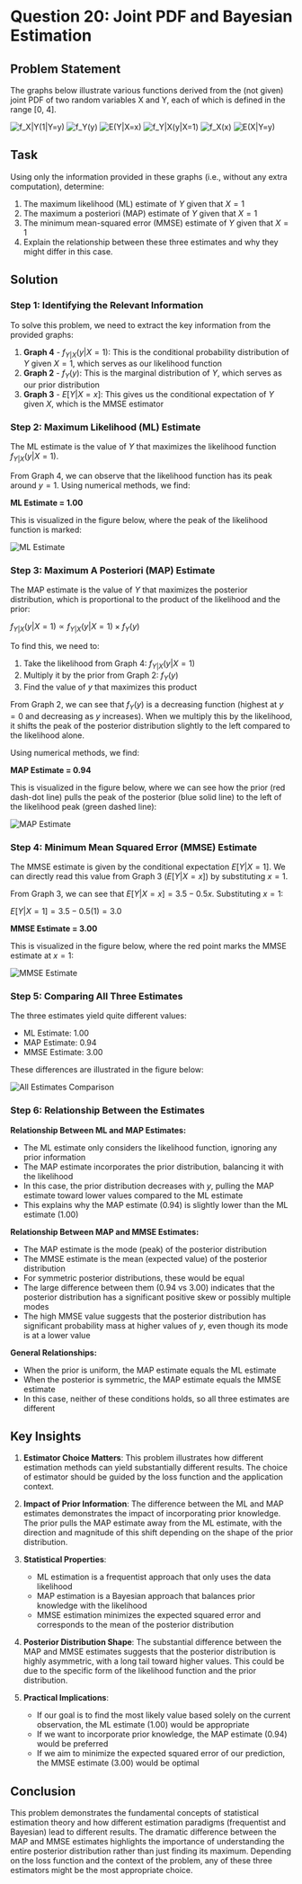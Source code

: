 # Question 20: Joint PDF and Bayesian Estimation

## Problem Statement
The graphs below illustrate various functions derived from the (not given) joint PDF of two random variables X and Y, each of which is defined in the range [0, 4].

![f_X|Y(1|Y=y)](../Images/L2_7_Quiz_20/graph1_f_X_given_Y.png)
![f_Y(y)](../Images/L2_7_Quiz_20/graph2_f_Y.png)
![E(Y|X=x)](../Images/L2_7_Quiz_20/graph3_E_Y_given_X.png)
![f_Y|X(y|X=1)](../Images/L2_7_Quiz_20/graph4_f_Y_given_X.png)
![f_X(x)](../Images/L2_7_Quiz_20/graph5_f_X.png)
![E(X|Y=y)](../Images/L2_7_Quiz_20/graph6_E_X_given_Y.png)

## Task
Using only the information provided in these graphs (i.e., without any extra computation), determine:

1. The maximum likelihood (ML) estimate of $Y$ given that $X=1$
2. The maximum a posteriori (MAP) estimate of $Y$ given that $X=1$
3. The minimum mean-squared error (MMSE) estimate of $Y$ given that $X=1$
4. Explain the relationship between these three estimates and why they might differ in this case.

## Solution

### Step 1: Identifying the Relevant Information

To solve this problem, we need to extract the key information from the provided graphs:

1. **Graph 4** - $f_{Y|X}(y|X=1)$: This is the conditional probability distribution of $Y$ given $X=1$, which serves as our likelihood function
2. **Graph 2** - $f_{Y}(y)$: This is the marginal distribution of $Y$, which serves as our prior distribution
3. **Graph 3** - $E[Y|X=x]$: This gives us the conditional expectation of $Y$ given $X$, which is the MMSE estimator

### Step 2: Maximum Likelihood (ML) Estimate

The ML estimate is the value of $Y$ that maximizes the likelihood function $f_{Y|X}(y|X=1)$.

From Graph 4, we can observe that the likelihood function has its peak around $y = 1$. Using numerical methods, we find:

**ML Estimate = 1.00**

This is visualized in the figure below, where the peak of the likelihood function is marked:

![ML Estimate](../Images/L2_7_Quiz_20/ml_estimate.png)

### Step 3: Maximum A Posteriori (MAP) Estimate

The MAP estimate is the value of $Y$ that maximizes the posterior distribution, which is proportional to the product of the likelihood and the prior:

$f_{Y|X}(y|X=1) \propto f_{Y|X}(y|X=1) \times f_Y(y)$

To find this, we need to:
1. Take the likelihood from Graph 4: $f_{Y|X}(y|X=1)$
2. Multiply it by the prior from Graph 2: $f_Y(y)$
3. Find the value of $y$ that maximizes this product

From Graph 2, we can see that $f_Y(y)$ is a decreasing function (highest at $y=0$ and decreasing as $y$ increases). When we multiply this by the likelihood, it shifts the peak of the posterior distribution slightly to the left compared to the likelihood alone.

Using numerical methods, we find:

**MAP Estimate = 0.94**

This is visualized in the figure below, where we can see how the prior (red dash-dot line) pulls the peak of the posterior (blue solid line) to the left of the likelihood peak (green dashed line):

![MAP Estimate](../Images/L2_7_Quiz_20/map_estimate.png)

### Step 4: Minimum Mean Squared Error (MMSE) Estimate

The MMSE estimate is given by the conditional expectation $E[Y|X=1]$. We can directly read this value from Graph 3 ($E[Y|X=x]$) by substituting $x=1$.

From Graph 3, we can see that $E[Y|X=x] = 3.5 - 0.5x$. Substituting $x=1$:

$E[Y|X=1] = 3.5 - 0.5(1) = 3.0$

**MMSE Estimate = 3.00**

This is visualized in the figure below, where the red point marks the MMSE estimate at $x=1$:

![MMSE Estimate](../Images/L2_7_Quiz_20/mmse_estimate.png)

### Step 5: Comparing All Three Estimates

The three estimates yield quite different values:
- ML Estimate: 1.00
- MAP Estimate: 0.94
- MMSE Estimate: 3.00

These differences are illustrated in the figure below:

![All Estimates Comparison](../Images/L2_7_Quiz_20/all_estimates_comparison.png)

### Step 6: Relationship Between the Estimates

**Relationship Between ML and MAP Estimates:**
- The ML estimate only considers the likelihood function, ignoring any prior information
- The MAP estimate incorporates the prior distribution, balancing it with the likelihood
- In this case, the prior distribution decreases with $y$, pulling the MAP estimate toward lower values compared to the ML estimate
- This explains why the MAP estimate (0.94) is slightly lower than the ML estimate (1.00)

**Relationship Between MAP and MMSE Estimates:**
- The MAP estimate is the mode (peak) of the posterior distribution
- The MMSE estimate is the mean (expected value) of the posterior distribution
- For symmetric posterior distributions, these would be equal
- The large difference between them (0.94 vs 3.00) indicates that the posterior distribution has a significant positive skew or possibly multiple modes
- The high MMSE value suggests that the posterior distribution has significant probability mass at higher values of $y$, even though its mode is at a lower value

**General Relationships:**
- When the prior is uniform, the MAP estimate equals the ML estimate
- When the posterior is symmetric, the MAP estimate equals the MMSE estimate
- In this case, neither of these conditions holds, so all three estimates are different

## Key Insights

1. **Estimator Choice Matters**: This problem illustrates how different estimation methods can yield substantially different results. The choice of estimator should be guided by the loss function and the application context.

2. **Impact of Prior Information**: The difference between the ML and MAP estimates demonstrates the impact of incorporating prior knowledge. The prior pulls the MAP estimate away from the ML estimate, with the direction and magnitude of this shift depending on the shape of the prior distribution.

3. **Statistical Properties**: 
   - ML estimation is a frequentist approach that only uses the data likelihood
   - MAP estimation is a Bayesian approach that balances prior knowledge with the likelihood
   - MMSE estimation minimizes the expected squared error and corresponds to the mean of the posterior distribution

4. **Posterior Distribution Shape**: The substantial difference between the MAP and MMSE estimates suggests that the posterior distribution is highly asymmetric, with a long tail toward higher values. This could be due to the specific form of the likelihood function and the prior distribution.

5. **Practical Implications**: 
   - If our goal is to find the most likely value based solely on the current observation, the ML estimate (1.00) would be appropriate
   - If we want to incorporate prior knowledge, the MAP estimate (0.94) would be preferred
   - If we aim to minimize the expected squared error of our prediction, the MMSE estimate (3.00) would be optimal

## Conclusion

This problem demonstrates the fundamental concepts of statistical estimation theory and how different estimation paradigms (frequentist and Bayesian) lead to different results. The dramatic difference between the MAP and MMSE estimates highlights the importance of understanding the entire posterior distribution rather than just finding its maximum. Depending on the loss function and the context of the problem, any of these three estimators might be the most appropriate choice. 